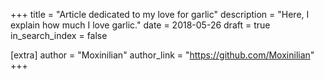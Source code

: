 +++
title = "Article dedicated to my love for garlic"
description = "Here, I explain how much I love garlic."
date = 2018-05-26
draft = true
in_search_index = false

[extra]
author = "Moxinilian"
author_link = "https://github.com/Moxinilian"
+++